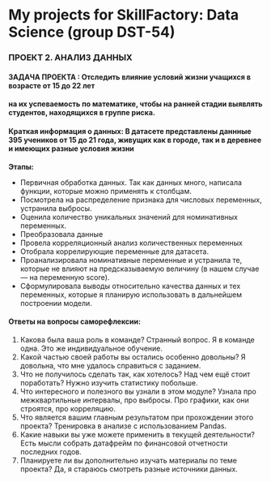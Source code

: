 # My projects for SkillFactory: Data Science (group DST-54)
### ПРОЕКТ 2. АНАЛИЗ ДАННЫХ
#### ЗАДАЧА ПРОЕКТА : Отследить влияние условий жизни учащихся в возрасте от 15 до 22 лет 
#### на их успеваемость по математике, чтобы на ранней стадии выявлять студентов, находящихся в группе риска.
#### Краткая информация о данных: В датасете представлены даннные 395 учеников от 15 до 21 года, живущих как в городе, так и в деревнее и имеющих разные условия жизни

<b>Этапы:</b>
- Первичная обработка данных. Так как данных много, написала функции, которые можно применять к столбцам.
- Посмотрела на распределение признака для числовых переменных, устранила выбросы.
- Оценила количество уникальных значений для номинативных переменных.
- Преобразовала данные
- Провела корреляционный анализ количественных переменных
- Отобрала коррелирующие переменные для датасета.
- Проанализировала номинативные переменные и устранила те, которые не влияют на предсказываемую величину (в нашем случае — на переменную score).
- Сформулировала выводы относительно качества данных и тех переменных, которые я планирую использовать в дальнейшем построении модели.

#### Ответы на вопросы саморефлексии:
1. Какова была ваша роль в команде?
   Странный вопрос. Я в команде одна. Это же индивидуальное обучение.
2. Какой частью своей работы вы остались особенно довольны?
   Я довольна, что мне удалось справиться с заданием.
3. Что не получилось сделать так, как хотелось? Над чем ещё стоит поработать?
   Нужно изучить статистику побольше.
4. Что интересного и полезного вы узнали в этом модуле?
   Узнала про межквартильные интервалы, про выбросы. Про графики, как они строятся, про корреляцию.
5. Что является вашим главным результатом при прохождении этого проекта?
   Тренировка в анализе с использованием Pandas.
6. Какие навыки вы уже можете применить в текущей деятельности?
   Есть мысли собрать датафрейм по финансовой отчетности последних годов. 
7. Планируете ли вы дополнительно изучать материалы по теме проекта?
   Да, я стараюсь смотреть разные источники данных. 
